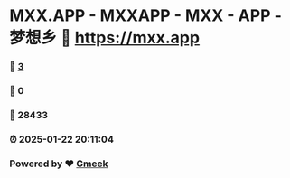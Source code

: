 # MXX.APP - MXXAPP - MXX - APP -  梦想乡 :link: https://mxx.app 
### :page_facing_up: [3](https://mxx.app/tag.html) 
### :speech_balloon: 0 
### :hibiscus: 28433 
### :alarm_clock: 2025-01-22 20:11:04 
### Powered by :heart: [Gmeek](https://github.com/Meekdai/Gmeek)
